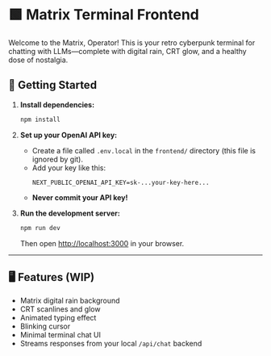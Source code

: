 # 🟩 Matrix Terminal Frontend

Welcome to the Matrix, Operator! This is your retro cyberpunk terminal for chatting with LLMs—complete with digital rain, CRT glow, and a healthy dose of nostalgia.

## 🚀 Getting Started

1. **Install dependencies:**

   ```sh
   npm install
   ```

2. **Set up your OpenAI API key:**

   - Create a file called `.env.local` in the `frontend/` directory (this file is ignored by git).
   - Add your key like this:
     ```env
     NEXT_PUBLIC_OPENAI_API_KEY=sk-...your-key-here...
     ```
   - **Never commit your API key!**

3. **Run the development server:**
   ```sh
   npm run dev
   ```
   Then open [http://localhost:3000](http://localhost:3000) in your browser.

---

## 🖥️ Features (WIP)

- Matrix digital rain background
- CRT scanlines and glow
- Animated typing effect
- Blinking cursor
- Minimal terminal chat UI
- Streams responses from your local `/api/chat` backend

